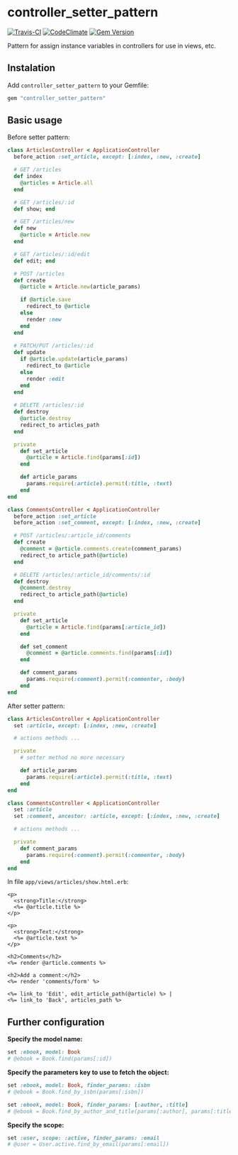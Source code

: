 # controller_setter_pattern

[![Travis-CI](https://travis-ci.org/Casara/controller_setter_pattern.png)](https://travis-ci.org/Casara/controller_setter_pattern)
[![CodeClimate](https://codeclimate.com/github/Casara/controller_setter_pattern.png)](https://codeclimate.com/github/Casara/controller_setter_pattern)
[![Gem Version](https://badge.fury.io/rb/controller_setter_pattern.svg)](http://badge.fury.io/rb/controller_setter_pattern)

Pattern for assign instance variables in controllers for use in views, etc.

## Instalation

Add `controller_setter_pattern` to your Gemfile:

```ruby
gem "controller_setter_pattern"
```

## Basic usage

Before setter pattern:

```ruby
class ArticlesController < ApplicationController
  before_action :set_article, except: [:index, :new, :create]

  # GET /articles
  def index
    @articles = Article.all
  end

  # GET /articles/:id
  def show; end

  # GET /articles/new
  def new
    @article = Article.new
  end

  # GET /articles/:id/edit
  def edit; end

  # POST /articles
  def create
    @article = Article.new(article_params)

    if @article.save
      redirect_to @article
    else
      render :new
    end
  end
  
  # PATCH/PUT /articles/:id
  def update
    if @article.update(article_params)
      redirect_to @article
    else
      render :edit
    end
  end
  
  # DELETE /articles/:id
  def destroy
    @article.destroy
    redirect_to articles_path
  end

  private
    def set_article
      @article = Article.find(params[:id])
    end

    def article_params
      params.require(:article).permit(:title, :text)
    end
end

class CommentsController < ApplicationController
  before_action :set_article
  before_action :set_comment, except: [:index, :new, :create]

  # POST /articles/:article_id/comments
  def create
    @comment = @article.comments.create(comment_params)
    redirect_to article_path(@article)
  end

  # DELETE /articles/:article_id/comments/:id
  def destroy
    @comment.destroy
    redirect_to article_path(@article)
  end

  private
    def set_article
      @article = Article.find(params[:article_id])
    end

    def set_comment
      @comment = @article.comments.find(params[:id])
    end

    def comment_params
      params.require(:comment).permit(:commenter, :body)
    end
end
```

After setter pattern:

```ruby
class ArticlesController < ApplicationController
  set :article, except: [:index, :new, :create]

  # actions methods ...

  private
    # setter method no more necessary

    def article_params
      params.require(:article).permit(:title, :text)
    end
end

class CommentsController < ApplicationController
  set :article
  set :comment, ancestor: :article, except: [:index, :new, :create]

  # actions methods ...

  private
    def comment_params
      params.require(:comment).permit(:commenter, :body)
    end
end
```

In file `app/views/articles/show.html.erb`:

```erb
<p>
  <strong>Title:</strong>
  <%= @article.title %>
</p>

<p>
  <strong>Text:</strong>
  <%= @article.text %>
</p>

<h2>Comments</h2>
<%= render @article.comments %>

<h2>Add a comment:</h2>
<%= render 'comments/form' %>

<%= link_to 'Edit', edit_article_path(@article) %> |
<%= link_to 'Back', articles_path %>
```

## Further configuration

**Specify the model name:**

```ruby
set :ebook, model: Book
# @ebook = Book.find(params[:id])
```

**Specify the parameters key to use to fetch the object:**
```ruby
set :ebook, model: Book, finder_params: :isbn
# @ebook = Book.find_by_isbn(params[:isbn])

set :ebook, model: Book, finder_params: [:author, :title]
# @ebook = Book.find_by_author_and_title(params[:author], params[:title])
```

**Specify the scope:**

```ruby
set :user, scope: :active, finder_params: :email
# @user = User.active.find_by_email(params[:email])
```
